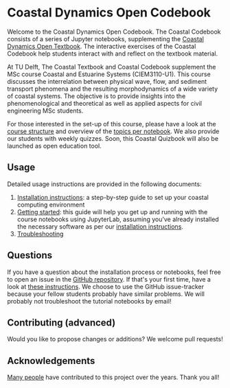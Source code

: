 # Coastal Dynamics Open Codebook

Welcome to the Coastal Dynamics Open Codebook. The Coastal Codebook consists of a series of Jupyter notebooks, supplementing the [Coastal Dynamics Open Textbook](https://books.open.tudelft.nl/home/catalog/book/202). The interactive exercises of the Coastal Codebook help students interact with and reflect on the textbook material.

At TU Delft, The Coastal Textbook and Coastal Codebook supplement the MSc course Coastal and Estuarine Systems (CIEM3110-U1). This course discusses the interrelation between physical wave, flow, and sediment transport phenomena and the resulting morphodynamics of a wide variety of coastal systems. The objective is to provide insights into the phenomenological and theoretical as well as applied aspects for civil engineering MSc students.

For those interested in the set-up of this course, please have a look at the [course structure](./docs/about/course_structure.md) and overview of the [topics per notebook](./docs/about/notebook_overview.md). We also provide our students with weekly quizzes. Soon, this Coastal Quizbook will also be launched as open education tool.

## Usage

Detailed usage instructions are provided in the following documents:

1. [Installation instructions](./docs/usage/installation_codebook.md): a step-by-step guide to set up your coastal computing environment
2. [Getting started](./docs/usage/getting_started.md): this guide will help you get up and running with the course notebooks using JupyterLab, assuming you’ve already installed the necessary software as per our [installation instructions](./docs/usage/installation_codebook.md).
3. [Troubleshooting](./docs/usage/troubleshooting.md)

## Questions

If you have a question about the installation process or notebooks, feel free to open an issue in the [GitHub repository](https://github.com/Coastal-Dynamics/CoastalCodebook). If that's your first time, have a look at [these instructions](https://docs.github.com/en/issues/tracking-your-work-with-issues/creating-an-issue). We choose to use the GitHub issue-tracker because your fellow students probably have similar problems. We will probably not troubleshoot the tutorial notebooks by email!

## Contributing (advanced)

Would you like to propose changes or additions? We welcome pull requests!

## Acknowledgements

[Many people](./docs/about/acknowledgements_codebook.md) have contributed to this project over the years. Thank you all!
